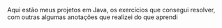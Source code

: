 Aqui estão meus projetos em Java, os exercícios que consegui resolver, com outras algumas anotações que realizei do que aprendi   
